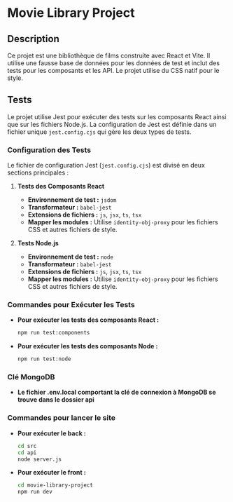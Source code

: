 # Movie Library Project

## Description

Ce projet est une bibliothèque de films construite avec React et Vite. Il utilise une fausse base de données pour les données de test et inclut des tests pour les composants et les API. Le projet utilise du CSS natif pour le style.

## Tests

Le projet utilise Jest pour exécuter des tests sur les composants React ainsi que sur les fichiers Node.js. La configuration de Jest est définie dans un fichier unique `jest.config.cjs` qui gère les deux types de tests.

### Configuration des Tests

Le fichier de configuration Jest (`jest.config.cjs`) est divisé en deux sections principales :

1. **Tests des Composants React**
    - **Environnement de test :** `jsdom`
    - **Transformateur :** `babel-jest`
    - **Extensions de fichiers :** `js`, `jsx`, `ts`, `tsx`
    - **Mapper les modules :** Utilise `identity-obj-proxy` pour les fichiers CSS et autres fichiers de style.

2. **Tests Node.js**
    - **Environnement de test :** `node`
    - **Transformateur :** `babel-jest`
    - **Extensions de fichiers :** `js`, `jsx`, `ts`, `tsx`
    - **Mapper les modules :** Utilise `identity-obj-proxy` pour les fichiers CSS et autres fichiers de style.

### Commandes pour Exécuter les Tests

- **Pour exécuter les tests des composants React :**
    ```bash
    npm run test:components

- **Pour exécuter les tests des composants Node :**
    ```bash
    npm run test:node


### Clé MongoDB

- **Le fichier .env.local comportant la clé de connexion à MongoDB se trouve dans le dossier api**

### Commandes pour lancer le site 

- **Pour exécuter le back :**
    ```bash
    cd src
    cd api
    node server.js

- **Pour exécuter le front :**
    ```bash
    cd movie-library-project
    npm run dev